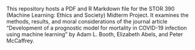 This repository hosts a PDF and R Markdown file for the STOR 390 (Machine Learning: Ethics and Society) Midterm Project. It examines the methods, results, and moral considerations of the journal article “Development of a prognostic model for mortality in COVID-19 infection using machine learning” by Adam L. Booth, Elizabeth Abels, and Peter McCaffrey.
